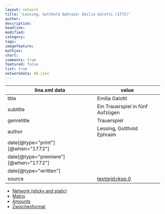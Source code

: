 ```yaml
---
layout: network
title: "Lessing, Gotthold Ephraim: Emilia Galotti (1772)"
author:
description:
headline:
modified:
category:
tags:
imagefeature: 
mathjax: 
chart: 
comments: true
featured: false
list: true
networkdata: 88.json
---
```

lina.xml data  | value
------------- | -------------
title|Emilia Galotti
subtitle|Ein Trauerspiel in fünf Aufzügen
genretitle|Trauerspiel
author|Lessing, Gotthold Ephraim
date[@type="print"][@when="1772"]|
date[@type="premiere"][@when="1772"]|
date[@type="written"]|
source|[textgrid:rksp.0](https://textgridlab.org/1.0/tgcrud-public/rest/textgrid:rksp.0/data)



* [Network (sticky and static)](/linas/network88)
* [Matrix](/linas/matrix88)
* [Amounts](/linas/amount88)
* [Zwischenformat](/linas/lina88 )
